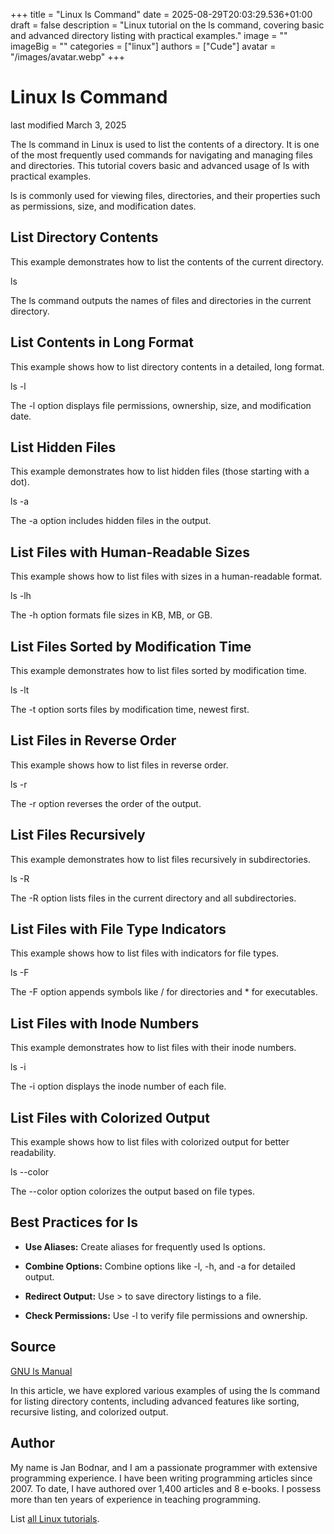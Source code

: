 +++
title = "Linux ls Command"
date = 2025-08-29T20:03:29.536+01:00
draft = false
description = "Linux tutorial on the ls command, covering basic and advanced directory listing with practical examples."
image = ""
imageBig = ""
categories = ["linux"]
authors = ["Cude"]
avatar = "/images/avatar.webp"
+++

# Linux ls Command

last modified March 3, 2025

The ls command in Linux is used to list the contents of a directory.
It is one of the most frequently used commands for navigating and managing files
and directories. This tutorial covers basic and advanced usage of ls
with practical examples.

ls is commonly used for viewing files, directories, and their
properties such as permissions, size, and modification dates.

## List Directory Contents

This example demonstrates how to list the contents of the current directory.

ls

The ls command outputs the names of files and directories in the
current directory.

## List Contents in Long Format

This example shows how to list directory contents in a detailed, long format.

ls -l

The -l option displays file permissions, ownership, size, and
modification date.

## List Hidden Files

This example demonstrates how to list hidden files (those starting with a dot).

ls -a

The -a option includes hidden files in the output.

## List Files with Human-Readable Sizes

This example shows how to list files with sizes in a human-readable format.

ls -lh

The -h option formats file sizes in KB, MB, or GB.

## List Files Sorted by Modification Time

This example demonstrates how to list files sorted by modification time.

ls -lt

The -t option sorts files by modification time, newest first.

## List Files in Reverse Order

This example shows how to list files in reverse order.

ls -r

The -r option reverses the order of the output.

## List Files Recursively

This example demonstrates how to list files recursively in subdirectories.

ls -R

The -R option lists files in the current directory and all
subdirectories.

## List Files with File Type Indicators

This example shows how to list files with indicators for file types.

ls -F

The -F option appends symbols like / for directories
and * for executables.

## List Files with Inode Numbers

This example demonstrates how to list files with their inode numbers.

ls -i

The -i option displays the inode number of each file.

## List Files with Colorized Output

This example shows how to list files with colorized output for better readability.

ls --color

The --color option colorizes the output based on file types.

## Best Practices for ls

- **Use Aliases:** Create aliases for frequently used ls options.

- **Combine Options:** Combine options like -l, -h, and -a for detailed output.

- **Redirect Output:** Use &gt; to save directory listings to a file.

- **Check Permissions:** Use -l to verify file permissions and ownership.

## Source

[GNU ls Manual](https://www.gnu.org/software/coreutils/manual/html_node/ls-invocation.html)

In this article, we have explored various examples of using the ls
command for listing directory contents, including advanced features like sorting,
recursive listing, and colorized output.

## Author

My name is Jan Bodnar, and I am a passionate programmer with extensive
programming experience. I have been writing programming articles since 2007.
To date, I have authored over 1,400 articles and 8 e-books. I possess more
than ten years of experience in teaching programming.

List [all Linux tutorials](/all/#linux).